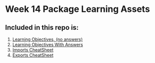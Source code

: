 # Week 14 Package Learning Assets

## Included in this repo is:

1. [Learning Objectives, (no answers)](./learning-objectives-empty.md)
2. [Learning Objectives With Answers](./hearning-objectives-filled)
3. [Imports CheatSheet](./imports-cheatsheet)
4. [Exports CheatSheet](./exports-cheatsheet)
